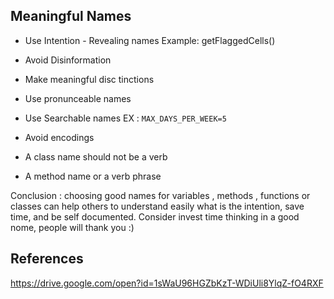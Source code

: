 
## Meaningful Names

- Use Intention - Revealing names
  Example: getFlaggedCells()

- Avoid Disinformation

- Make meaningful disc tinctions

- Use pronunceable names

- Use Searchable names EX : `MAX_DAYS_PER_WEEK=5`
- Avoid encodings

- A class name should not be a verb

- A method name or a verb phrase

Conclusion : choosing good names for variables , methods , functions or classes can help others to understand easily what is the intention, save time, and be self documented. Consider invest time thinking in a good nome, people will thank you :)

## References

https://drive.google.com/open?id=1sWaU96HGZbKzT-WDiUli8YlqZ-fO4RXF
